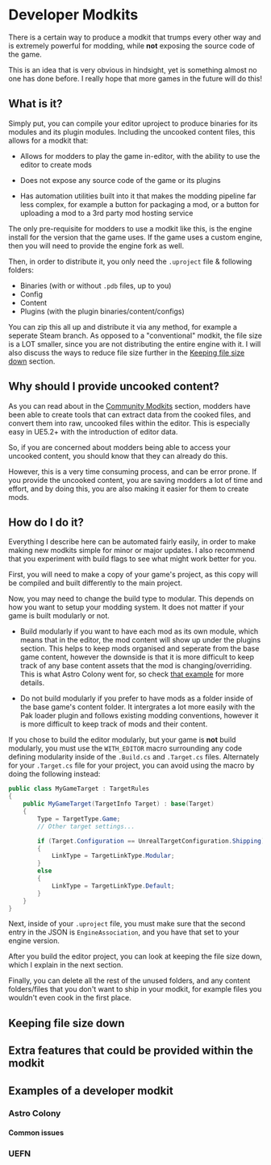 # Developer Modkits

There is a certain way to produce a modkit that trumps every other way and is extremely powerful for modding, while **not** exposing the source code of the game.

This is an idea that is very obvious in hindsight, yet is something almost no one has done before. I really hope that more games in the future will do this!

## What is it?

Simply put, you can compile your editor uproject to produce binaries for its modules and its plugin modules. Including the uncooked content files, this allows for a modkit that:
- Allows for modders to play the game in-editor, with the ability to use the editor to create mods

- Does not expose any source code of the game or its plugins

- Has automation utilities built into it that makes the modding pipeline far less complex, for example a button for packaging a mod, or a button for uploading a mod to a 3rd party mod hosting service

The only pre-requisite for modders to use a modkit like this, is the engine install for the version that the game uses. If the game uses a custom engine, then you will need to provide the engine fork as well.

Then, in order to distribute it, you only need the `.uproject` file & following folders:
- Binaries (with or without `.pdb` files, up to you)
- Config
- Content
- Plugins (with the plugin binaries/content/configs)

You can zip this all up and distribute it via any method, for example a seperate Steam branch. As opposed to a "conventional" modkit, the file size is a LOT smaller, since you are not distributing the entire engine with it. I will also discuss the ways to reduce file size further in the [Keeping file size down](#keeping-file-size-down) section.

## Why should I provide uncooked content?

As you can read about in the [Community Modkits](https://unreal-modding-library.github.io/dev-guide/ModSupport/ModKits/CommunityModkits) section, modders have been able to create tools that can extract data from the cooked files, and convert them into raw, uncooked files within the editor. This is especially easy in UE5.2+ with the introduction of editor data. 

So, if you are concerned about modders being able to access your uncooked content, you should know that they can already do this.

However, this is a very time consuming process, and can be error prone. If you provide the uncooked content, you are saving modders a lot of time and effort, and by doing this, you are also making it easier for them to create mods.

## How do I do it?

Everything I describe here can be automated fairly easily, in order to make making new modkits simple for minor or major updates. I also recommend that you experiment with build flags to see what might work better for you.

First, you will need to make a copy of your game's project, as this copy will be compiled and built differently to the main project.

Now, you may need to change the build type to modular. This depends on how you want to setup your modding system. It does not matter if your game is built modularly or not. 

- Build modularly if you want to have each mod as its own module, which means that in the editor, the mod content will show up under the plugins section. This helps to keep mods organised and seperate from the base game content, however the downside is that it is more difficult to keep track of any base content assets that the mod is changing/overriding. This is what Astro Colony went for, so check [that example](#astro-colony) for more details.

- Do not build modularly if you prefer to have mods as a folder inside of the base game's content folder. It intergrates a lot more easily with the Pak loader plugin and follows existing modding conventions, however it is more difficult to keep track of mods and their content.

If you chose to build the editor modularly, but your game is **not** build modularly, you must use the `WITH_EDITOR` macro surrounding any code defining modularity inside of the `.Build.cs` and `.Target.cs` files. Alternately for your `.Target.cs` file for your project, you can avoid using the macro by doing the following instead:

```cs
public class MyGameTarget : TargetRules
{
    public MyGameTarget(TargetInfo Target) : base(Target)
    {
        Type = TargetType.Game;
        // Other target settings...

        if (Target.Configuration == UnrealTargetConfiguration.Shipping)
        {
            LinkType = TargetLinkType.Modular;
        }
        else
        {
            LinkType = TargetLinkType.Default;
        }
    }
}
```

Next, inside of your `.uproject` file, you must make sure that the second entry in the JSON is `EngineAssociation`, and you have that set to your engine version.

After you build the editor project, you can look at keeping the file size down, which I explain in the next section.

Finally, you can delete all the rest of the unused folders, and any content folders/files that you don't want to ship in your modkit, for example files you wouldn't even cook in the first place.

## Keeping file size down




## Extra features that could be provided within the modkit


## Examples of a developer modkit

### Astro Colony

#### Common issues

### UEFN